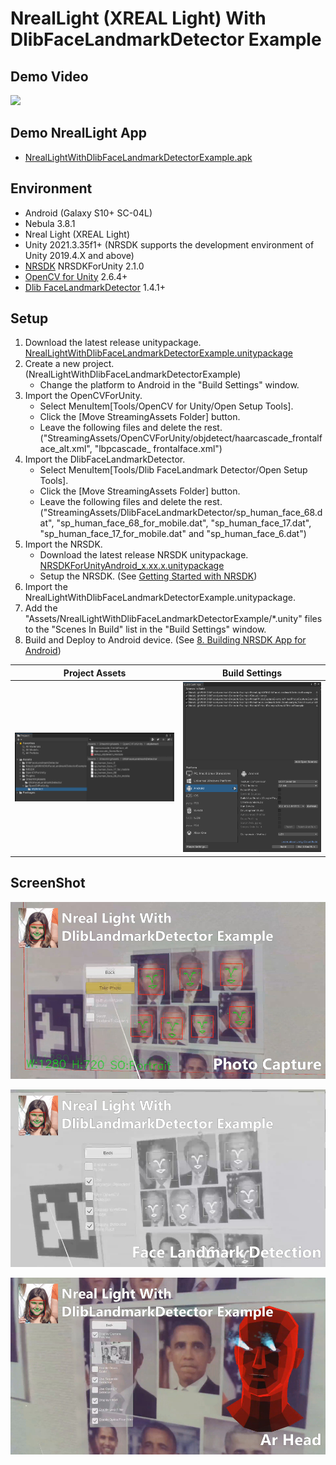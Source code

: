 # NrealLight (XREAL Light) With DlibFaceLandmarkDetector Example


## Demo Video
[![](http://img.youtube.com/vi/4eEFfsPOF_0/0.jpg)](https://youtu.be/4eEFfsPOF_0)


## Demo NrealLight App
* [NrealLightWithDlibFaceLandmarkDetectorExample.apk](https://github.com/EnoxSoftware/NrealLightWithDlibFaceLandmarkDetectorExample/releases)


## Environment
* Android (Galaxy S10+ SC-04L)
* Nebula 3.8.1
* Nreal Light (XREAL Light)
* Unity 2021.3.35f1+ (NRSDK supports the development environment of Unity 2019.4.X and above)
* [NRSDK](https://docs.xreal.com/Release%20Note/NRSDK%202.1.0) NRSDKForUnity 2.1.0 
* [OpenCV for Unity](https://assetstore.unity.com/packages/tools/integration/opencv-for-unity-21088?aid=1011l4ehR) 2.6.4+ 
* [Dlib FaceLandmarkDetector](https://assetstore.unity.com/packages/tools/integration/dlib-facelandmark-detector-64314?aid=1011l4ehR) 1.4.1+ 


## Setup
1. Download the latest release unitypackage. [NrealLightWithDlibFaceLandmarkDetectorExample.unitypackage](https://github.com/EnoxSoftware/NrealLightWithDlibFaceLandmarkDetectorExample/releases)
1. Create a new project. (NrealLightWithDlibFaceLandmarkDetectorExample)
    * Change the platform to Android in the "Build Settings" window.
1. Import the OpenCVForUnity.
    * Select MenuItem[Tools/OpenCV for Unity/Open Setup Tools].
    * Click the [Move StreamingAssets Folder] button.
    * Leave the following files and delete the rest. ("StreamingAssets/OpenCVForUnity/objdetect/haarcascade_frontalface_alt.xml", "lbpcascade_ frontalface.xml")
1. Import the DlibFaceLandmarkDetector.
    * Select MenuItem[Tools/Dlib FaceLandmark Detector/Open Setup Tools].
    * Click the [Move StreamingAssets Folder] button.
    * Leave the following files and delete the rest. ("StreamingAssets/DlibFaceLandmarkDetector/sp_human_face_68.dat", "sp_human_face_68_for_mobile.dat", "sp_human_face_17.dat", "sp_human_face_17_for_mobile.dat" and "sp_human_face_6.dat")
1. Import the NRSDK.
    * Download the latest release NRSDK unitypackage. [NRSDKForUnityAndroid_x.xx.x.unitypackage](https://developer.xreal.com/download)
    * Setup the NRSDK. (See [Getting Started with NRSDK](https://docs.xreal.com/Getting%20Started%20with%20NRSDK))
1. Import the NrealLightWithDlibFaceLandmarkDetectorExample.unitypackage.
1. Add the "Assets/NrealLightWithDlibFaceLandmarkDetectorExample/*.unity" files to the "Scenes In Build" list in the "Build Settings" window.
1. Build and Deploy to Android device. (See [8. Building NRSDK App for Android](https://docs.xreal.com/Getting%20Started%20with%20NRSDK#8-building-nrsdk-app-for-android))


|Project Assets|Build Settings|
|---|---|
|![ProjectAssets.jpg](ProjectAssets.jpg)|![BuildSettings.jpg](BuildSettings.jpg)|


## ScreenShot
![screenshot01.jpg](screenshot01.jpg)

![screenshot02.jpg](screenshot02.jpg)

![screenshot03.jpg](screenshot03.jpg)

